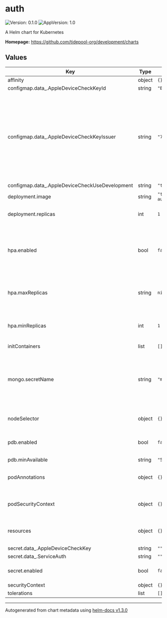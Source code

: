 # auth

![Version: 0.1.0](https://img.shields.io/badge/Version-0.1.0-informational?style=flat-square) ![AppVersion: 1.0](https://img.shields.io/badge/AppVersion-1.0-informational?style=flat-square)

A Helm chart for Kubernetes

**Homepage:** <https://github.com/tidepool-org/development/charts>

## Values

| Key | Type | Default | Description |
|-----|------|---------|-------------|
| affinity | object | `{}` | affinity |
| configmap.data_.AppleDeviceCheckKeyId | string | `"B542R658GF"` |  |
| configmap.data_.AppleDeviceCheckKeyIssuer | string | `"75U4X84TEG"` | used for checking generating jwts, which are required for checking the validity of apple device tokens during the insulet authorization flow.  |
| configmap.data_.AppleDeviceCheckUseDevelopment | string | `"true"` |  |
| deployment.image | string | `"tidepool/platform-auth:master-latest"` | auth Docker image |
| deployment.replicas | int | `1` | number of replicas to deploy |
| hpa.enabled | bool | `false` | whether to create a horizontal pod autoscalers for all pods of given deployment |
| hpa.maxReplicas | string | `nil` | maximum number of replicas that HPA will maintain |
| hpa.minReplicas | int | `1` | minimum number of replicas that HPA will maintain |
| initContainers | list | `[]` |  |
| mongo.secretName | string | `"mongo"` | name of the secret containing the credentials of the mongo database to use |
| nodeSelector | object | `{}` | node selector configuration |
| pdb.enabled | bool | `false` | whether to apply a pod disruption budget |
| pdb.minAvailable | string | `"50%"` |  |
| podAnnotations | object | `{}` | annotations for each pod in deployment |
| podSecurityContext | object | `{}` | security context for each pod in deployment |
| resources | object | `{}` | memory and cpu resources for pods |
| secret.data_.AppleDeviceCheckKey | string | `""` |  |
| secret.data_.ServiceAuth | string | `""` |  |
| secret.enabled | bool | `false` | whether to generate a secret |
| securityContext | object | `{}` |  |
| tolerations | list | `[]` | tolerations |

----------------------------------------------
Autogenerated from chart metadata using [helm-docs v1.3.0](https://github.com/norwoodj/helm-docs/releases/v1.3.0)
